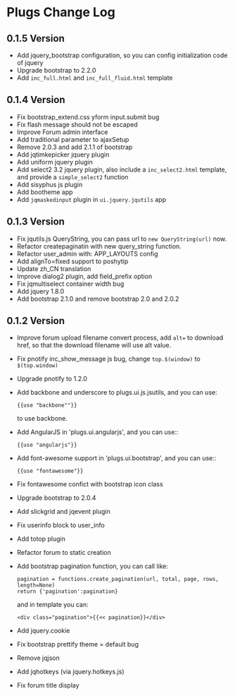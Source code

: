 Plugs Change Log
=====================

0.1.5 Version
-----------------

* Add jquery_bootstrap configuration, so you can config initialization code of
  jquery
* Upgrade bootstrap to 2.2.0
* Add `inc_full.html` and `inc_full_fluid.html` template

0.1.4 Version
-----------------

* Fix bootstrap_extend.css yform input.submit bug
* Fix flash message should not be escaped
* Improve Forum admin interface
* Add traditional parameter to ajaxSetup
* Remove 2.0.3 and add 2.1.1 of bootstrap
* Add jqtimkepicker jquery plugin
* Add uniform jquery plugin
* Add select2 3.2 jquery plugin, also include a `inc_select2.html` template, and provide
  a `simple_select2` function
* Add sisyphus js plugin
* Add bootheme app
* Add `jqmaskedinput` plugin in `ui.jquery.jqutils` app

0.1.3 Version
-----------------

* Fix jqutils.js QueryString, you can pass url to `new QueryString(url)` now.
* Refactor createpaginatin with new query_string function.
* Refactor user_admin with: APP_LAYOUTS config
* Add alignTo=fixed support to poshytip
* Update zh_CN translation
* Improve dialog2 plugin, add field_prefix option
* Fix jqmultiselect container width bug
* Add jquery 1.8.0
* Add bootstrap 2.1.0 and remove bootstrap 2.0 and 2.0.2

0.1.2 Version
-----------------

* Improve forum upload filename convert process, add `alt=` to download href, so 
   that the download filename will use alt value.
* Fix pnotify inc_show_message js bug, change `top.$(window)` to `$(top.window)`
* Upgrade pnotify to 1.2.0
* Add backbone and underscore to plugs.ui.js.jsutils, and you can use:
    
    ```
    {{use "backbone""}}
    ```
    
   to use backbone.
* Add AngularJS in 'plugs.ui.angularjs', and you can use::
    
    ```
    {{use "angularjs"}}
    ```
    
* Add font-awesome support in 'plugs.ui.bootstrap', and you can use::

    ```
    {{use "fontawesome"}}
    ```
    
* Fix fontawesome confict with bootstrap icon class
* Upgrade bootstrap to 2.0.4
* Add slickgrid and jqevent plugin
* Fix userinfo block to user_info
* Add totop plugin
* Refactor forum to static creation
* Add bootstrap pagination function, you can call like:

    ```
    pagination = functions.create_pagination(url, total, page, rows, length=None)
    return {'pagination':pagination}
    ```
    
    and in template you can:
    
    ```
    <div class="pagination">{{<< pagination}}</div>
    ```
    
* Add jquery.cookie
* Fix bootstrap prettify theme = default bug
* Remove jqjson
* Add jqhotkeys (via jquery.hotkeys.js)
* Fix forum title display